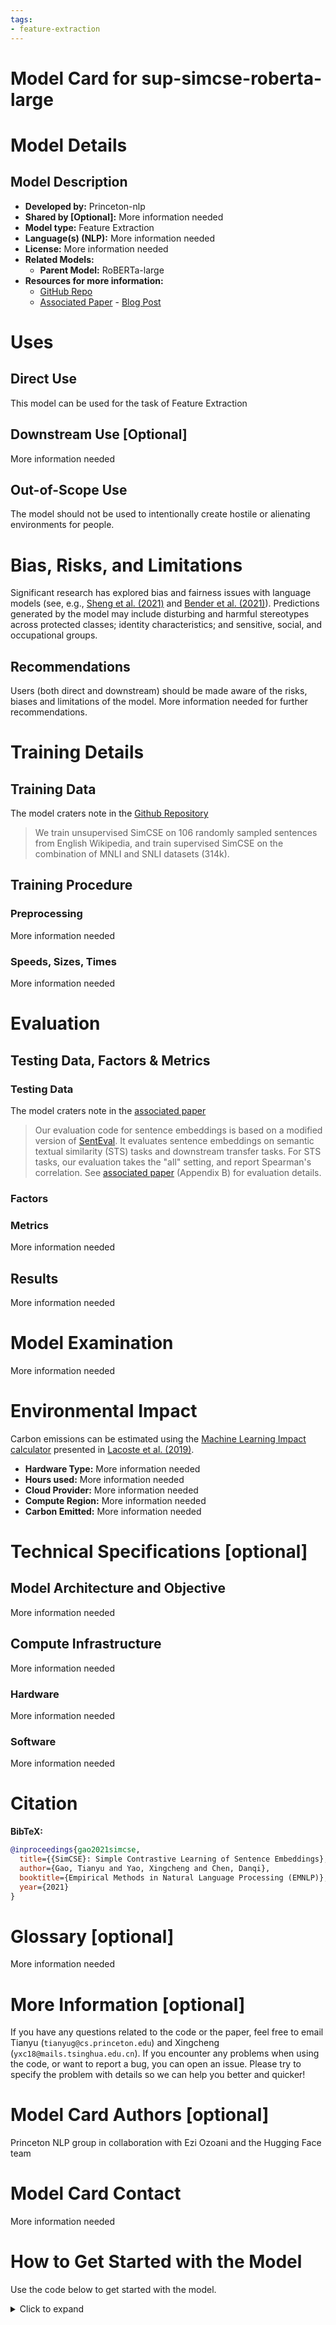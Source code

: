 ```yaml
---
tags:
- feature-extraction
---
```

# Model Card for sup-simcse-roberta-large 
 
 
# Model Details
 
## Model Description
 
 
 
- **Developed by:** Princeton-nlp
- **Shared by [Optional]:** More information needed
- **Model type:** Feature Extraction
- **Language(s) (NLP):** More information needed
- **License:** More information needed
- **Related Models:** 
  - **Parent Model:** RoBERTa-large
- **Resources for more information:** 
    - [GitHub Repo](https://github.com/princeton-nlp/SimCSE)
 	 - [Associated Paper](https://arxiv.org/abs/2104.08821)
 	  - [Blog Post]({0})
 
# Uses
 
 
## Direct Use
 
This model can be used for the task of Feature Extraction
 
## Downstream Use [Optional]
 
More information needed
 
## Out-of-Scope Use
 
The model should not be used to intentionally create hostile or alienating environments for people.
 
# Bias, Risks, and Limitations
 
Significant research has explored bias and fairness issues with language models (see, e.g., [Sheng et al. (2021)](https://aclanthology.org/2021.acl-long.330.pdf) and [Bender et al. (2021)](https://dl.acm.org/doi/pdf/10.1145/3442188.3445922)). Predictions generated by the model may include disturbing and harmful stereotypes across protected classes; identity characteristics; and sensitive, social, and occupational groups.
 
 
## Recommendations
 
Users (both direct and downstream) should be made aware of the risks, biases and limitations of the model. More information needed for further recommendations.
 
 
# Training Details
 
## Training Data
The model craters note in the [Github Repository](https://github.com/princeton-nlp/SimCSE/blob/main/README.md)
> We train unsupervised SimCSE on 106 randomly sampled sentences from English Wikipedia, and train supervised SimCSE on the combination of MNLI and SNLI datasets (314k).
 
## Training Procedure
 
 
### Preprocessing
 
More information needed
 
### Speeds, Sizes, Times
 
More information needed
 
# Evaluation
 
 
## Testing Data, Factors & Metrics
 
### Testing Data
 
 The model craters note in the [associated paper](https://arxiv.org/pdf/2104.08821.pdf)
> Our evaluation code for sentence embeddings is based on a modified version of [SentEval](https://github.com/facebookresearch/SentEval). It evaluates sentence embeddings on semantic textual similarity (STS) tasks and downstream transfer tasks. For STS tasks, our evaluation takes the "all" setting, and report Spearman's correlation. See [associated paper](https://arxiv.org/pdf/2104.08821.pdf) (Appendix B) for evaluation details.
 
### Factors
 
 
### Metrics
 
More information needed
## Results 
 
More information needed
 
# Model Examination
 
More information needed
 
# Environmental Impact
 
 
Carbon emissions can be estimated using the [Machine Learning Impact calculator](https://mlco2.github.io/impact#compute) presented in [Lacoste et al. (2019)](https://arxiv.org/abs/1910.09700).
 
- **Hardware Type:** More information needed
- **Hours used:** More information needed
- **Cloud Provider:** More information needed
- **Compute Region:** More information needed
- **Carbon Emitted:** More information needed
 
# Technical Specifications [optional]
 
## Model Architecture and Objective
 
More information needed
 
## Compute Infrastructure
 
More information needed
 
### Hardware
 
More information needed
 
### Software
More information needed
 
# Citation
 
 
**BibTeX:**

 ```bibtex
@inproceedings{gao2021simcse,
   title={{SimCSE}: Simple Contrastive Learning of Sentence Embeddings},
   author={Gao, Tianyu and Yao, Xingcheng and Chen, Danqi},
   booktitle={Empirical Methods in Natural Language Processing (EMNLP)},
   year={2021}
}
 
```
 
 
# Glossary [optional]
More information needed
 
# More Information [optional]
 
If you have any questions related to the code or the paper, feel free to email Tianyu (`tianyug@cs.princeton.edu`) and Xingcheng (`yxc18@mails.tsinghua.edu.cn`). If you encounter any problems when using the code, or want to report a bug, you can open an issue. Please try to specify the problem with details so we can help you better and quicker!
# Model Card Authors [optional]
 
 
Princeton NLP group in collaboration with Ezi Ozoani and the Hugging Face team
 
# Model Card Contact
 
More information needed
 
# How to Get Started with the Model
 
Use the code below to get started with the model.
 
<details>
<summary> Click to expand </summary>

```python
from transformers import AutoTokenizer, AutoModel
 
tokenizer = AutoTokenizer.from_pretrained("princeton-nlp/sup-simcse-roberta-large")
 
model = AutoModel.from_pretrained("princeton-nlp/sup-simcse-roberta-large")
 
```
</details>
